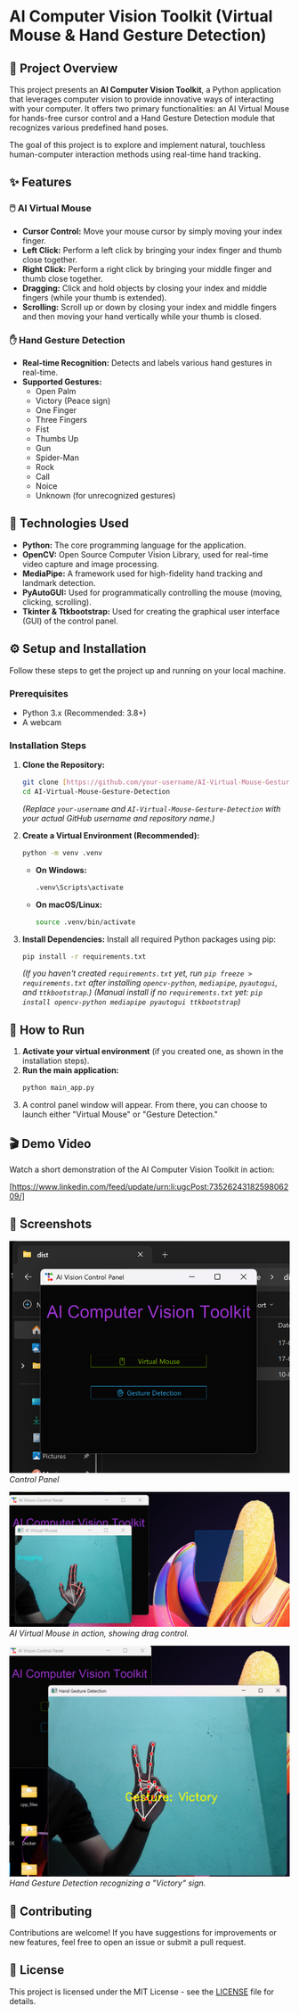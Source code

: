 # AI Computer Vision Toolkit (Virtual Mouse & Hand Gesture Detection)

## 🌟 Project Overview

This project presents an **AI Computer Vision Toolkit**, a Python application that leverages computer vision to provide innovative ways of interacting with your computer. It offers two primary functionalities: an AI Virtual Mouse for hands-free cursor control and a Hand Gesture Detection module that recognizes various predefined hand poses.

The goal of this project is to explore and implement natural, touchless human-computer interaction methods using real-time hand tracking.

## ✨ Features

### 🖱️ AI Virtual Mouse
* **Cursor Control:** Move your mouse cursor by simply moving your index finger.
* **Left Click:** Perform a left click by bringing your index finger and thumb close together.
* **Right Click:** Perform a right click by bringing your middle finger and thumb close together.
* **Dragging:** Click and hold objects by closing your index and middle fingers (while your thumb is extended).
* **Scrolling:** Scroll up or down by closing your index and middle fingers and then moving your hand vertically while your thumb is closed.

### ✋ Hand Gesture Detection
* **Real-time Recognition:** Detects and labels various hand gestures in real-time.
* **Supported Gestures:**
    * Open Palm
    * Victory (Peace sign)
    * One Finger
    * Three Fingers
    * Fist
    * Thumbs Up
    * Gun
    * Spider-Man
    * Rock
    * Call
    * Noice
    * Unknown (for unrecognized gestures)

## 🚀 Technologies Used

* **Python:** The core programming language for the application.
* **OpenCV:** Open Source Computer Vision Library, used for real-time video capture and image processing.
* **MediaPipe:** A framework used for high-fidelity hand tracking and landmark detection.
* **PyAutoGUI:** Used for programmatically controlling the mouse (moving, clicking, scrolling).
* **Tkinter & Ttkbootstrap:** Used for creating the graphical user interface (GUI) of the control panel.

## ⚙️ Setup and Installation

Follow these steps to get the project up and running on your local machine.

### Prerequisites

* Python 3.x (Recommended: 3.8+)
* A webcam

### Installation Steps

1.  **Clone the Repository:**
    ```bash
    git clone [https://github.com/your-username/AI-Virtual-Mouse-Gesture-Detection.git](https://github.com/your-username/AI-Virtual-Mouse-Gesture-Detection.git)
    cd AI-Virtual-Mouse-Gesture-Detection
    ```
    *(Replace `your-username` and `AI-Virtual-Mouse-Gesture-Detection` with your actual GitHub username and repository name.)*

2.  **Create a Virtual Environment (Recommended):**
    ```bash
    python -m venv .venv
    ```
    * **On Windows:**
        ```bash
        .venv\Scripts\activate
        ```
    * **On macOS/Linux:**
        ```bash
        source .venv/bin/activate
        ```

3.  **Install Dependencies:**
    Install all required Python packages using pip:
    ```bash
    pip install -r requirements.txt
    ```
    *(If you haven't created `requirements.txt` yet, run `pip freeze > requirements.txt` after installing `opencv-python`, `mediapipe`, `pyautogui`, and `ttkbootstrap`.)*
    *(Manual install if no `requirements.txt` yet: `pip install opencv-python mediapipe pyautogui ttkbootstrap`)*

## 🏃 How to Run

1.  **Activate your virtual environment** (if you created one, as shown in the installation steps).
2.  **Run the main application:**
    ```bash
    python main_app.py
    ```
3.  A control panel window will appear. From there, you can choose to launch either "Virtual Mouse" or "Gesture Detection."

## 🎬 Demo Video

Watch a short demonstration of the AI Computer Vision Toolkit in action:

[https://www.linkedin.com/feed/update/urn:li:ugcPost:7352624318259806209/]


## 📸 Screenshots

![AI Control Panel](https://github.com/satyajit-25/VisionMouse/blob/main/Result/Screenshot%202025-07-10%20174300.png)
*Control Panel*

![Virtual Mouse in Action](https://github.com/satyajit-25/VisionMouse/blob/main/Result/Screenshot%202025-07-10%20174444.png)
*AI Virtual Mouse in action, showing drag control.*

![Gesture Detection](https://github.com/satyajit-25/VisionMouse/blob/main/Result/Screenshot%202025-07-10%20174659.png)
*Hand Gesture Detection recognizing a "Victory" sign.*

## 🤝 Contributing

Contributions are welcome! If you have suggestions for improvements or new features, feel free to open an issue or submit a pull request.

## 📄 License

This project is licensed under the MIT License - see the [LICENSE](LICENSE) file for details.
